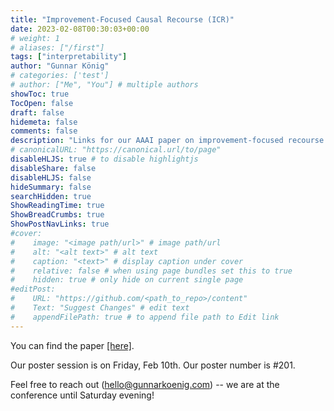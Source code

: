 ```yaml
---
title: "Improvement-Focused Causal Recourse (ICR)"
date: 2023-02-08T00:30:03+00:00
# weight: 1
# aliases: ["/first"]
tags: ["interpretability"]
author: "Gunnar König"
# categories: ['test']
# author: ["Me", "You"] # multiple authors
showToc: true
TocOpen: false
draft: false
hidemeta: false
comments: false
description: "Links for our AAAI paper on improvement-focused recourse."
# canonicalURL: "https://canonical.url/to/page"
disableHLJS: true # to disable highlightjs
disableShare: false
disableHLJS: false
hideSummary: false
searchHidden: true
ShowReadingTime: true
ShowBreadCrumbs: true
ShowPostNavLinks: true
#cover:
#    image: "<image path/url>" # image path/url
#    alt: "<alt text>" # alt text
#    caption: "<text>" # display caption under cover
#    relative: false # when using page bundles set this to true
#    hidden: true # only hide on current single page
#editPost:
#    URL: "https://github.com/<path_to_repo>/content"
#    Text: "Suggest Changes" # edit text
#    appendFilePath: true # to append file path to Edit link
---
```


You can find the paper [[here]](https://arxiv.org/abs/2210.15709).

Our poster session is on Friday, Feb 10th. Our poster number is #201.

Feel free to reach out (hello@gunnarkoenig.com) -- we are at the conference until Saturday evening!
